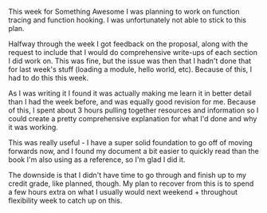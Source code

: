 This week for Something Awesome I was planning to work on function tracing and function hooking. I was unfortunately not able to stick to this plan.

Halfway through the week I got feedback on the proposal, along with the request to include that I would do comprehensive write-ups of each section I did work on. This was fine, but the issue was then that I hadn't done that for last week's stuff (loading a module, hello world, etc). Because of this, I had to do this this week.

As I was writing it I found it was actually making me learn it in better detail than I had the week before, and was equally good revision for me. Because of this, I spent about 3 hours pulling together resources and information so I could create a pretty comprehensive explanation for what I'd done and why it was working.

This was really useful - I have a super solid foundation to go off of moving forwards now, and I found my document a bit easier to quickly read than the book I'm also using as a reference, so I'm glad I did it.

The downside is that I didn't have time to go through and finish up to my credit grade, like planned, though. My plan to recover from this is to spend a few hours extra on what I usually would next weekend + throughout flexibility week to catch up on this.